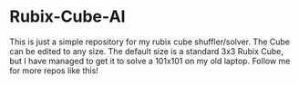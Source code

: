 # Rubix-Cube-AI
This is just a simple repository for my rubix cube shuffler/solver. The Cube can be edited to any size. The default size is a standard 3x3 Rubix Cube, but I have managed to get it to solve a 101x101 on my old laptop. Follow me for more repos like this!
